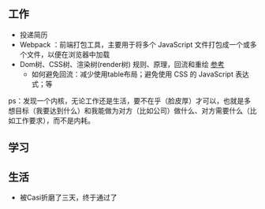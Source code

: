 ## 工作
- 投递简历
- Webpack ：前端打包工具，主要用于将多个 JavaScript 文件打包成一个或多个文件，以便在浏览器中加载
- Dom树、CSS树、渲染树(render树) 规则、原理，回流和重绘 [参考](https://cloud.tencent.com/developer/article/1715276)
  - 如何避免回流：减少使用table布局；避免使用 CSS 的 JavaScript 表达式；等

ps：发现一个内核，无论工作还是生活，要不在乎（脸皮厚）才可以，也就是多想目标（我要达到什么）和我能做为对方（比如公司）做什么、对方需要什么（比如工作要求），而不是内耗。

## 学习

## 生活
- 被Casi折磨了三天，终于通过了

